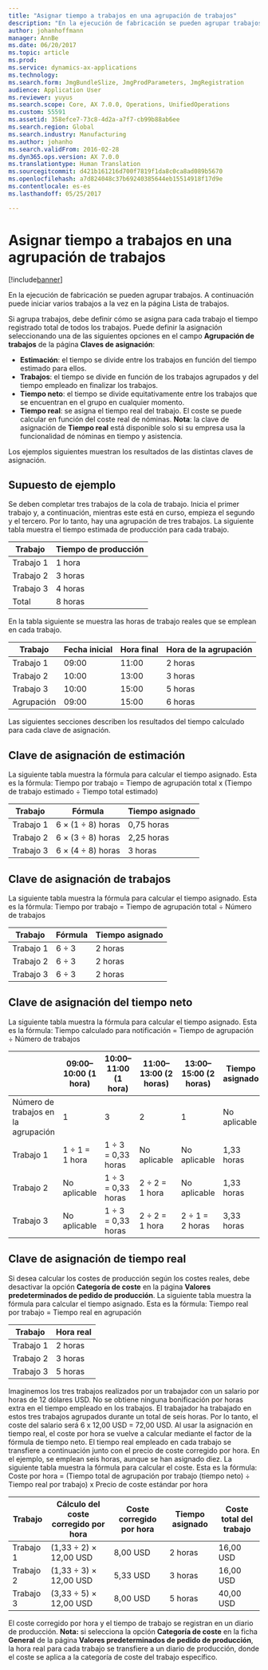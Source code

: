 ```yaml
---
title: "Asignar tiempo a trabajos en una agrupación de trabajos"
description: "En la ejecución de fabricación se pueden agrupar trabajos. A continuación puede iniciar varios trabajos a la vez en la página Lista de trabajos."
author: johanhoffmann
manager: AnnBe
ms.date: 06/20/2017
ms.topic: article
ms.prod: 
ms.service: dynamics-ax-applications
ms.technology: 
ms.search.form: JmgBundleSlize, JmgProdParameters, JmgRegistration
audience: Application User
ms.reviewer: yuyus
ms.search.scope: Core, AX 7.0.0, Operations, UnifiedOperations
ms.custom: 55591
ms.assetid: 358efce7-73c8-4d2a-a7f7-cb99b88ab6ee
ms.search.region: Global
ms.search.industry: Manufacturing
ms.author: johanho
ms.search.validFrom: 2016-02-28
ms.dyn365.ops.version: AX 7.0.0
ms.translationtype: Human Translation
ms.sourcegitcommit: d421b161216d700f7819f1da8c0ca8ad089b5670
ms.openlocfilehash: a7d824048c37b69240385644eb15514918f17d9e
ms.contentlocale: es-es
ms.lasthandoff: 05/25/2017

---
```


# <a name="allocate-time-to-jobs-in-a-job-bundle"></a>Asignar tiempo a trabajos en una agrupación de trabajos

[!include[banner](../includes/banner.md)]


En la ejecución de fabricación se pueden agrupar trabajos. A continuación puede iniciar varios trabajos a la vez en la página Lista de trabajos.

Si agrupa trabajos, debe definir cómo se asigna para cada trabajo el tiempo registrado total de todos los trabajos. Puede definir la asignación seleccionando una de las siguientes opciones en el campo **Agrupación de trabajos** de la página **Claves de asignación**:

-   **Estimación**: el tiempo se divide entre los trabajos en función del tiempo estimado para ellos.
-   **Trabajos**: el tiempo se divide en función de los trabajos agrupados y del tiempo empleado en finalizar los trabajos.
-   **Tiempo neto**: el tiempo se divide equitativamente entre los trabajos que se encuentran en el grupo en cualquier momento.
-   **Tiempo real**: se asigna el tiempo real del trabajo. El coste se puede calcular en función del coste real de nóminas. **Nota**: la clave de asignación de **Tiempo real** está disponible solo si su empresa usa la funcionalidad de nóminas en tiempo y asistencia.

Los ejemplos siguientes muestran los resultados de las distintas claves de asignación.

## <a name="example-scenario"></a>Supuesto de ejemplo
Se deben completar tres trabajos de la cola de trabajo. Inicia el primer trabajo y, a continuación, mientras este está en curso, empieza el segundo y el tercero. Por lo tanto, hay una agrupación de tres trabajos. La siguiente tabla muestra el tiempo estimada de producción para cada trabajo.

| Trabajo   | Tiempo de producción |
|-------|-----------------|
| Trabajo 1 | 1 hora          |
| Trabajo 2 | 3 horas         |
| Trabajo 3 | 4 horas         |
| Total | 8 horas         |

En la tabla siguiente se muestra las horas de trabajo reales que se emplean en cada trabajo.

| Trabajo    | Fecha inicial | Hora final | Hora de la agrupación |
|--------|------------|----------|-------------|
| Trabajo 1  | 09:00      | 11:00    | 2 horas     |
| Trabajo 2  | 10:00      | 13:00    | 3 horas     |
| Trabajo 3  | 10:00      | 15:00    | 5 horas     |
| Agrupación | 09:00      | 15:00    | 6 horas     |

Las siguientes secciones describen los resultados del tiempo calculado para cada clave de asignación.

## <a name="estimation-allocation-key"></a>Clave de asignación de estimación
La siguiente tabla muestra la fórmula para calcular el tiempo asignado. Esta es la fórmula: Tiempo por trabajo = Tiempo de agrupación total x (Tiempo de trabajo estimado ÷ Tiempo total estimado)

| Trabajo   | Fórmula           | Tiempo asignado |
|-------|-------------------|----------------|
| Trabajo 1 | 6 × (1 ÷ 8) horas | 0,75 horas      |
| Trabajo 2 | 6 × (3 ÷ 8) horas | 2,25 horas     |
| Trabajo 3 | 6 × (4 ÷ 8) horas | 3 horas     |

## <a name="jobs-allocation-key"></a>Clave de asignación de trabajos
La siguiente tabla muestra la fórmula para calcular el tiempo asignado. Esta es la fórmula: Tiempo por trabajo = Tiempo de agrupación total ÷ Número de trabajos

| Trabajo   | Fórmula | Tiempo asignado |
|-------|---------|----------------|
| Trabajo 1 | 6 ÷ 3   | 2 horas        |
| Trabajo 2 | 6 ÷ 3   | 2 horas        |
| Trabajo 3 | 6 ÷ 3   | 2 horas        |

## <a name="net-time-allocation-key"></a>Clave de asignación del tiempo neto
La siguiente tabla muestra la fórmula para calcular el tiempo asignado. Esta es la fórmula: Tiempo calculado para notificación = Tiempo de agrupación ÷ Número de trabajos

|                              | 09:00–10:00 (1 hora) | 10:00–11:00 (1 hora) | 11:00–13:00 (2 horas) | 13:00–15:00 (2 horas) | Tiempo asignado |
|------------------------------|----------------------|----------------------|-----------------------|-----------------------|----------------|
| Número de trabajos en la agrupación | 1                    | 3                    | 2                     | 1                     | No aplicable |
| Trabajo 1                        | 1 ÷ 1 = 1 hora       | 1 ÷ 3 = 0,33 horas    | No aplicable        | No aplicable        | 1,33 horas     |
| Trabajo 2                        | No aplicable       | 1 ÷ 3 = 0,33 horas    | 2 ÷ 2 = 1 hora        | No aplicable        | 1,33 horas     |
| Trabajo 3                        | No aplicable       | 1 ÷ 3 = 0,33 horas    | 2 ÷ 2 = 1 hora        | 2 ÷ 1 = 2 horas       | 3,33 horas     |

## <a name="real-time-allocation-key"></a>Clave de asignación de tiempo real
Si desea calcular los costes de producción según los costes reales, debe desactivar la opción **Categoría de coste** en la página **Valores predeterminados de pedido de producción**. La siguiente tabla muestra la fórmula para calcular el tiempo asignado. Esta es la fórmula: Tiempo real por trabajo = Tiempo real en agrupación

| Trabajo   | Hora real |
|-------|-------------|
| Trabajo 1 | 2 horas     |
| Trabajo 2 | 3 horas     |
| Trabajo 3 | 5 horas     |

Imaginemos los tres trabajos realizados por un trabajador con un salario por horas de 12 dólares USD. No se obtiene ninguna bonificación por horas extra en el tiempo empleado en los trabajos. El trabajador ha trabajado en estos tres trabajos agrupados durante un total de seis horas. Por lo tanto, el coste del salario será 6 x 12,00 USD = 72,00 USD. Al usar la asignación en tiempo real, el coste por hora se vuelve a calcular mediante el factor de la fórmula de tiempo neto. El tiempo real empleado en cada trabajo se transfiere a continuación junto con el precio de coste corregido por hora. En el ejemplo, se emplean seis horas, aunque se han asignado diez. La siguiente tabla muestra la fórmula para calcular el coste. Esta es la fórmula: Coste por hora = (Tiempo total de agrupación por trabajo (tiempo neto) ÷ Tiempo real por trabajo) x Precio de coste estándar por hora

| Trabajo   | Cálculo del coste corregido por hora | Coste corregido por hora | Tiempo asignado | Coste total del trabajo |
|-------|----------------------------------------|-------------------------|----------------|-------------------|
| Trabajo 1 | (1,33 ÷ 2) × 12,00 USD                 | 8,00 USD                | 2 horas        | 16,00 USD         |
| Trabajo 2 | (1,33 ÷ 3) × 12,00 USD                 | 5,33 USD                | 3 horas        | 16,00 USD         |
| Trabajo 3 | (3,33 ÷ 5) × 12,00 USD                 | 8,00 USD                | 5 horas        | 40,00 USD         |

El coste corregido por hora y el tiempo de trabajo se registran en un diario de producción. **Nota:** si selecciona la opción **Categoría de coste** en la ficha **General** de la página **Valores predeterminados de pedido de producción**, la hora real para cada trabajo se transfiere a un diario de producción, donde el coste se aplica a la categoría de coste del trabajo específico.




